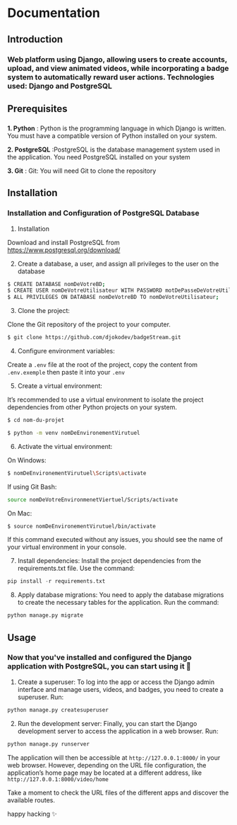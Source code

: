 # Documentation

## Introduction
### Web platform using Django, allowing users to create accounts, upload, and view animated videos, while incorporating a badge system to automatically reward user actions. Technologies used: Django and PostgreSQL ###

## Prerequisites
### 

**1. Python**  : Python is the programming language in which Django is written. You must have a compatible version of Python installed on your system.
    
**2. PostgreSQL** :PostgreSQL is the database management system used in the application. You need PostgreSQL installed on your system

**3. Git** : Git: You will need Git to clone the repository 

###

## Installation

### Installation and Configuration of PostgreSQL Database

1. Installation

Download and install PostgreSQL from https://www.postgresql.org/download/  


2. Create a database, a user, and assign all privileges to the user on the database

```bash
$ CREATE DATABASE nomDeVotreBD;
$ CREATE USER nomDeVotreUtilisateur WITH PASSWORD motDePasseDeVotreUtilisateur;
$ ALL PRIVILEGES ON DATABASE nomDeVotreBD TO nomDeVotreUtilisateur;
```  


3. Clone the project:

Clone the Git repository of the project to your computer.

```bash
$ git clone https://github.com/djokodev/badgeStream.git
```  

    
4. Configure environment variables:

Create a `.env` file at the root of the project, copy the content from `.env.exemple` then paste it into your `.env`  

    
5. Create a virtual environment:

It’s recommended to use a virtual environment to isolate the project dependencies from other Python projects on your system.

```bash
$ cd nom-du-projet 
```

```bash
$ python -m venv nomDeEnvironementVirutuel
```  


6. Activate the virtual environment:

On Windows:
```bash
$ nomDeEnvironementVirutuel\Scripts\activate
```
If using Git Bash:
```bash
source nomDeVotreEnvironmenetViertuel/Scripts/activate
```

On Mac:
```bash
$ source nomDeEnvironementVirutuel/bin/activate 
```

If this command executed without any issues, you should see the name of your virtual environment in your console.


7. Install dependencies: Install the project dependencies from the requirements.txt file. Use the command:
   
```python
pip install -r requirements.txt
```    


8. Apply database migrations: You need to apply the database migrations to create the necessary tables for the application. Run the command:
   
```python
python manage.py migrate
```

## Usage

### Now that you've installed and configured the Django application with PostgreSQL, you can start using it 🙂

1. Create a superuser: To log into the app or access the Django admin interface and manage users, videos, and badges, you need to create a superuser. Run:
    
```python
python manage.py createsuperuser
```  


2. Run the development server: Finally, you can start the Django development server to access the application in a web browser. Run:
    
```python
python manage.py runserver
```  


The application will then be accessible at `http://127.0.0.1:8000/` in your web browser. However, depending on the URL file configuration, the application’s home page may be located at a different address, like `http://127.0.0.1:8000/video/home`

Take a moment to check the URL files of the different apps and discover the available routes.  

happy hacking ✨




